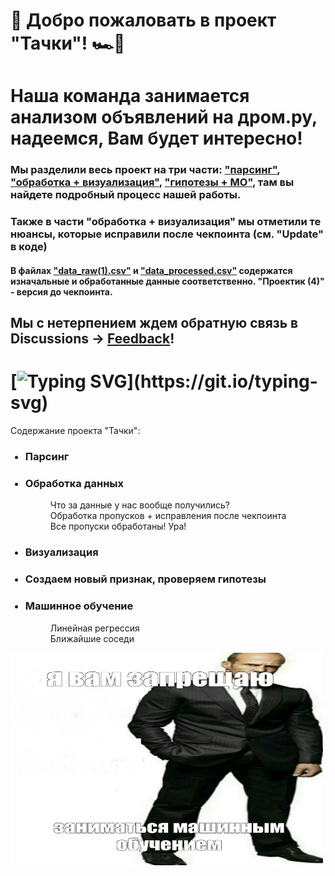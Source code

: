 # 👋 Добро пожаловать в проект "Тачки"! 🏎️💨

# Наша команда занимается анализом объявлений на дром.ру, надеемся, Вам будет интересно!
### Мы разделили весь проект на три части: <a href="https://github.com/marianek26/Tachki/blob/main/%D0%BF%D0%B0%D1%80%D1%81%D0%B8%D0%BD%D0%B3.ipynb" target="_blank">"парсинг"</a>, <a href="https://github.com/marianek26/Tachki/blob/main/%D0%BE%D0%B1%D1%80%D0%B0%D0%B1%D0%BE%D1%82%D0%BA%D0%B0%2B%D0%B2%D0%B8%D0%B7%D1%83%D0%B0%D0%BB%D0%B8%D0%B7%D0%B0%D1%86%D0%B8%D1%8F%20(1).ipynb" target="_blank">"обработка + визуализация"</a>, <a href="https://github.com/marianek26/Tachki/blob/main/%D0%B3%D0%B8%D0%BF%D0%BE%D1%82%D0%B5%D0%B7%D1%8B%2B%D0%9C%D0%9E.ipynb" target="_blank">"гипотезы + МО"</a>, там вы найдете подробный процесс нашей работы. 

### Также в части "обработка + визуализация" мы отметили те нюансы, которые исправили после чекпоинта (см. "Update" в коде)

#### В файлах <a href="https://github.com/marianek26/Tachki/blob/main/data_raw%20(1).csv" target="_blank">"data_raw(1).csv"</a>  и <a href="https://github.com/marianek26/Tachki/blob/main/data_processed.csv" target="_blank">"data_processed.csv"</a> содержатся изначальные и обработанные данные соответственно. "Проектик (4)" - версия до чекпоинта.

## Мы с нетерпением ждем обратную связь в Discussions -> <a href="https://github.com/marianek26/Tachki/discussions/2" target="_blank">Feedback</a>!
# [![Typing SVG](https://readme-typing-svg.herokuapp.com?color=%2336BCF7&lines=К+Ч+А+У+!)](https://git.io/typing-svg)

Содержание проекта "Тачки":
<ul>
  
###  <li> Парсинг</li>
###  <li>Обработка данных</li>
  
 <dl>
    <dd>Что за данные у нас вообще получились?</dd>
    <dd>Обработка пропусков + исправления после чекпоинта</dd>
    <dd>Все пропуски обработаны! Ура!</dd> 
 <dl>

###  <li>Визуализация</li>
###  <li>Создаем новый признак, проверяем гипотезы</li>
###  <li>Машинное обучение</li>
 <dl>
    <dd>Линейная регрессия</dd>
    <dd>Ближайшие соседи</dd>
 </dl>
</ul>
  <img src=я.jpg width=500 height=340>
